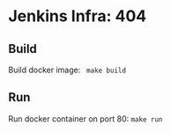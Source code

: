 # Jenkins Infra: 404
## Build
Build docker image: ``` make build```

## Run 
Run docker container on port 80: ```make run```
